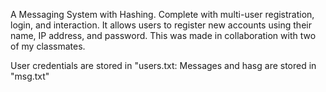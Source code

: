 
A Messaging System with Hashing. Complete with multi-user registration, login, and interaction. It allows users to register new accounts using their name, IP address, and password. This was made in collaboration 
with two of my classmates. 

User credentials are stored in "users.txt:
Messages and hasg are stored in "msg.txt"
